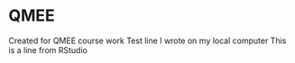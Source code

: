 # QMEE
Created for QMEE course work
Test line I wrote on my local computer
This is a line from RStudio

